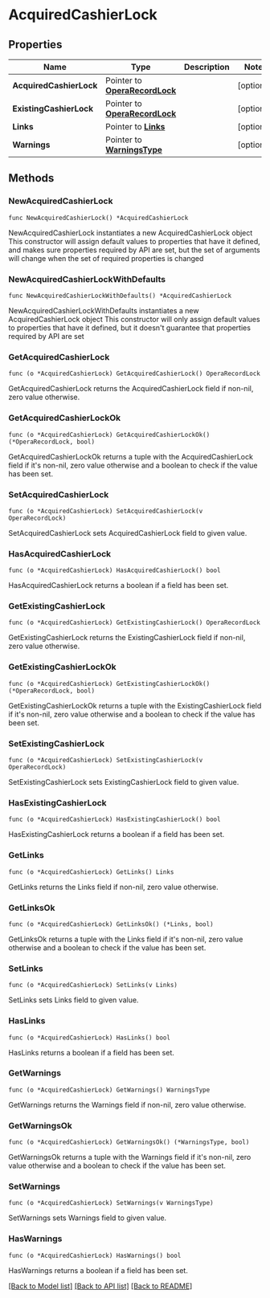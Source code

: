 # AcquiredCashierLock

## Properties

Name | Type | Description | Notes
------------ | ------------- | ------------- | -------------
**AcquiredCashierLock** | Pointer to [**OperaRecordLock**](OperaRecordLock.md) |  | [optional] 
**ExistingCashierLock** | Pointer to [**OperaRecordLock**](OperaRecordLock.md) |  | [optional] 
**Links** | Pointer to [**Links**](Links.md) |  | [optional] 
**Warnings** | Pointer to [**WarningsType**](WarningsType.md) |  | [optional] 

## Methods

### NewAcquiredCashierLock

`func NewAcquiredCashierLock() *AcquiredCashierLock`

NewAcquiredCashierLock instantiates a new AcquiredCashierLock object
This constructor will assign default values to properties that have it defined,
and makes sure properties required by API are set, but the set of arguments
will change when the set of required properties is changed

### NewAcquiredCashierLockWithDefaults

`func NewAcquiredCashierLockWithDefaults() *AcquiredCashierLock`

NewAcquiredCashierLockWithDefaults instantiates a new AcquiredCashierLock object
This constructor will only assign default values to properties that have it defined,
but it doesn't guarantee that properties required by API are set

### GetAcquiredCashierLock

`func (o *AcquiredCashierLock) GetAcquiredCashierLock() OperaRecordLock`

GetAcquiredCashierLock returns the AcquiredCashierLock field if non-nil, zero value otherwise.

### GetAcquiredCashierLockOk

`func (o *AcquiredCashierLock) GetAcquiredCashierLockOk() (*OperaRecordLock, bool)`

GetAcquiredCashierLockOk returns a tuple with the AcquiredCashierLock field if it's non-nil, zero value otherwise
and a boolean to check if the value has been set.

### SetAcquiredCashierLock

`func (o *AcquiredCashierLock) SetAcquiredCashierLock(v OperaRecordLock)`

SetAcquiredCashierLock sets AcquiredCashierLock field to given value.

### HasAcquiredCashierLock

`func (o *AcquiredCashierLock) HasAcquiredCashierLock() bool`

HasAcquiredCashierLock returns a boolean if a field has been set.

### GetExistingCashierLock

`func (o *AcquiredCashierLock) GetExistingCashierLock() OperaRecordLock`

GetExistingCashierLock returns the ExistingCashierLock field if non-nil, zero value otherwise.

### GetExistingCashierLockOk

`func (o *AcquiredCashierLock) GetExistingCashierLockOk() (*OperaRecordLock, bool)`

GetExistingCashierLockOk returns a tuple with the ExistingCashierLock field if it's non-nil, zero value otherwise
and a boolean to check if the value has been set.

### SetExistingCashierLock

`func (o *AcquiredCashierLock) SetExistingCashierLock(v OperaRecordLock)`

SetExistingCashierLock sets ExistingCashierLock field to given value.

### HasExistingCashierLock

`func (o *AcquiredCashierLock) HasExistingCashierLock() bool`

HasExistingCashierLock returns a boolean if a field has been set.

### GetLinks

`func (o *AcquiredCashierLock) GetLinks() Links`

GetLinks returns the Links field if non-nil, zero value otherwise.

### GetLinksOk

`func (o *AcquiredCashierLock) GetLinksOk() (*Links, bool)`

GetLinksOk returns a tuple with the Links field if it's non-nil, zero value otherwise
and a boolean to check if the value has been set.

### SetLinks

`func (o *AcquiredCashierLock) SetLinks(v Links)`

SetLinks sets Links field to given value.

### HasLinks

`func (o *AcquiredCashierLock) HasLinks() bool`

HasLinks returns a boolean if a field has been set.

### GetWarnings

`func (o *AcquiredCashierLock) GetWarnings() WarningsType`

GetWarnings returns the Warnings field if non-nil, zero value otherwise.

### GetWarningsOk

`func (o *AcquiredCashierLock) GetWarningsOk() (*WarningsType, bool)`

GetWarningsOk returns a tuple with the Warnings field if it's non-nil, zero value otherwise
and a boolean to check if the value has been set.

### SetWarnings

`func (o *AcquiredCashierLock) SetWarnings(v WarningsType)`

SetWarnings sets Warnings field to given value.

### HasWarnings

`func (o *AcquiredCashierLock) HasWarnings() bool`

HasWarnings returns a boolean if a field has been set.


[[Back to Model list]](../README.md#documentation-for-models) [[Back to API list]](../README.md#documentation-for-api-endpoints) [[Back to README]](../README.md)


